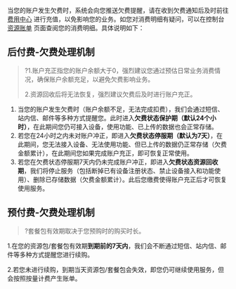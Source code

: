 当您的账户发生欠费时，系统会向您推送欠费提醒，请在收到欠费通知后及时前往 [费用中心](https://console.cloud.tencent.com/expense/overview) 进行充值，以免影响您的业务。如您对消费明细有疑问，可以在控制台 [资源账单](https://console.cloud.tencent.com/expense/bill/overview) 页面查阅您的消费明细。具体说明如下：

## 后付费-欠费处理机制

> ?1.账户充正指您的账户余额大于0，强烈建议您通过预估日常业务消费情况，确保账户余额充足，以避免欠费影响业务。
>
> 2.资源回收后将无法恢复，强烈建议欠费后及时进行账户充正。

1. 当您的账户发生欠费时（账户余额不足，无法完成扣费），我们会通过短信、站内信、邮件等多种方式提醒您。此时进入**欠费状态保护期（默认24个小时）**，在此期间您仍可接入设备，使用功能、已上传的数据也会正常存储。
2. 若您在24小时之内未对账户冲正，即进入**欠费状态停服期（默认为7天）**，在此期间，您无法接入设备、无法使用功能、但已上传的数据仍正常存储（欠费金额累计），在此期间您如果完成账户充正，即可恢复正常使用。
3. 若您在欠费状态停服期7天内仍未完成账户冲正，即进入**欠费状态资源回收期**，我们将停止服务（包括断掉已有设备注册状态、禁止设备接入和功能使用）、删除已存储数据（欠费金额累计）。此后您缴费使得账户充正后才可恢复使用服务。

## 预付费-欠费处理机制

> ?套餐包有效期取决于您预购时的购买时长。

1.在您的资源包/套餐包有效期**到期前的7天内**，我们会不断通过短信、站内信、邮件等多种方式提醒您进行续购。

2.若您未进行续购，到期当天资源包/套餐包会失效，即您仍可继续使用服务，但会按照按量计费产生账单。

